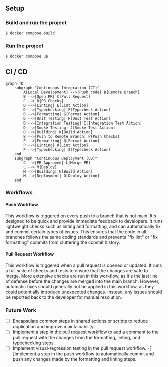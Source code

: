 

## Setup

### Build and run the project

```bash
$ docker compose build
```

### Run the project

```bash
$ docker compose up
```

## CI / CD
```mermaid
graph TD
	subgraph "Continuous Integration (CI)"
		A[Local Development] -->|Push code| B[Remote Branch]
		B -->|Open PR| C[Pull Request]
		C --> D{PR Checks}
		D -->|Linting| E[Lint Action]
		D -->|Typechecking| F[Typecheck Action]
		D -->|Formatting| G[Format Action]
		D -->|Unit Testing| H[Unit Test Action]
		D -->|Integration Testing| I[Integration Test Action]
		D -->|Smoke Testing| J[Smoke Test Action]
		D -->|Building| K[Build Action]
		B -->|Push to Remote Branch| P{Push Checks}
		P -->|Formatting| Q[Format Action]
		P -->|Linting| R[Lint Action]
		P -->|Typechecking| S[Typecheck Action]
	end
	subgraph "Continuous Deployment (CD)"
		C -->|PR Approved| L[Merge PR]
		L --> M{Deploy}
		M -->|Building| N[Build Action]
		M -->|Deployment| O[Deploy Action]
	end
```
### Workflows

#### Push Workflow
This workflow is triggered on every push to a branch that is not main.
It's designed to be quick and provide immediate feedback to developers.
It runs lightweight checks such as linting and formatting, and can automatically fix and commit certain types of issues. This ensures that the code in all branches follows the same coding standards and prevents "fix lint" or "fix formatting" commits from cluttering the commit history.

#### Pull Request Workflow
This workflow is triggered when a pull request is opened or updated.
It runs a full suite of checks and tests to ensure that the changes are safe to merge.
More extensive checks are run in this workflow, as it's the last line of defense before the changes are merged into the main branch. However, automatic fixes should generally not be applied in this workflow, as they could potentially introduce unexpected changes. Instead, any issues should be reported back to the developer for manual resolution.

### Future Work
-[ ] Encapsulate common steps in shared actions or scripts to reduce duplication and improve maintainability.
-[ ] Implement a step in the pull request workflow to add a comment to the pull request with the changes from the formatting, linting, and typechecking steps.
-[ ] Implement visual-regression testing in the pull request workflow.
-[ ]Implement a step in the push workflow to automatically commit and push any changes made by the formatting and linting steps.

